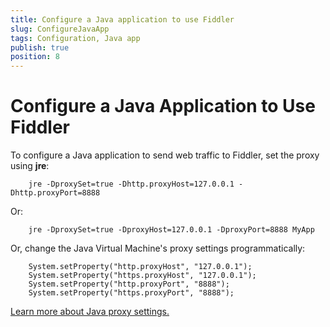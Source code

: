 ```yaml
---
title: Configure a Java application to use Fiddler
slug: ConfigureJavaApp
tags: Configuration, Java app
publish: true
position: 8
---
```


Configure a Java Application to Use Fiddler
===========================================

To configure a Java application to send web traffic to Fiddler, set the proxy using **jre**:

		jre -DproxySet=true -Dhttp.proxyHost=127.0.0.1 -Dhttp.proxyPort=8888

Or:

		jre -DproxySet=true -DproxyHost=127.0.0.1 -DproxyPort=8888 MyApp

Or, change the Java Virtual Machine's proxy settings programmatically:

		System.setProperty("http.proxyHost", "127.0.0.1");
		System.setProperty("https.proxyHost", "127.0.0.1");
		System.setProperty("http.proxyPort", "8888");
		System.setProperty("https.proxyPort", "8888");

[Learn more about Java proxy settings.][1]

[1]: http://java.sun.com/j2se/1.5.0/docs/guide/net/proxies.html 
